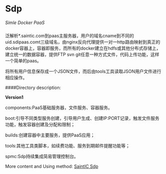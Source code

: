 # Sdp
*Simle Docker PaaS*

###
  泛解析*.saintic.com到paas主服务器，用户的域名cname到不同的uid.sdipaas.comt三级域名，由nginx反向代理提供一对一http路由映射到真正的docker容器上，容器即服务，而所有的docker建立在hdfs或其他分布式存储上，建立统一的数据容器，提供FTP svn git任意一种方式文件，代码上传功能，这样一个简单的paas。

  将所有用户信息保存成一个JSON文件，而后由tools工具读取JSON用户文件进行相应操作。

####Directory description:

**Version1**

components:PaaS基础服务器，文件服务、容器服务。

boot:引导不同类型服务创建，引导用户生成、创建IP:PORT记录，触发文件服务功能，触发容器创建及分配和限制；

builds:创建容器中主要服务，提供PaaS应用；

tools:其他工具类脚本，如续费功能、服务到期邮件提醒功能等；

spmc:Sdp持续集成简易管理控制台。



More content and Using method: [SaintIC Sdp](https://saintic.com/sdp)
